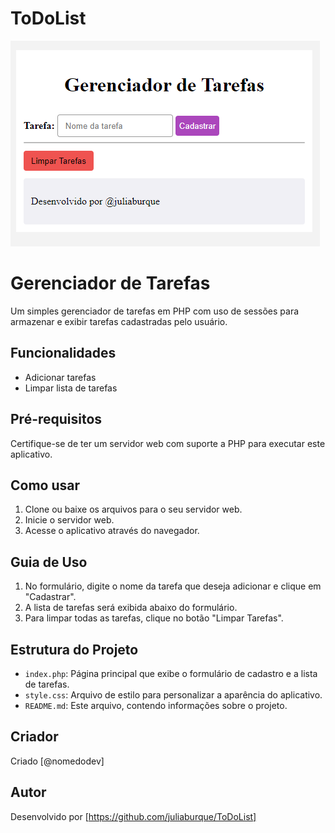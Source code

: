 # ToDoList
![image info](img/Captura.img1.png)

# Gerenciador de Tarefas
Um simples gerenciador de tarefas em PHP com uso de sessões para armazenar e exibir tarefas cadastradas pelo usuário.

## Funcionalidades
- Adicionar tarefas
- Limpar lista de tarefas

## Pré-requisitos
Certifique-se de ter um servidor web com suporte a PHP para executar este aplicativo.

## Como usar
1. Clone ou baixe os arquivos para o seu servidor web.
2. Inicie o servidor web.
3. Acesse o aplicativo através do navegador.

## Guia de Uso
1. No formulário, digite o nome da tarefa que deseja adicionar e clique em "Cadastrar".
2. A lista de tarefas será exibida abaixo do formulário.
3. Para limpar todas as tarefas, clique no botão "Limpar Tarefas".

## Estrutura do Projeto
- `index.php`: Página principal que exibe o formulário de cadastro e a lista de tarefas.
- `style.css`: Arquivo de estilo para personalizar a aparência do aplicativo.
- `README.md`: Este arquivo, contendo informações sobre o projeto.

## Criador
Criado [@nomedodev] 

## Autor
Desenvolvido por [https://github.com/juliaburque/ToDoList]


